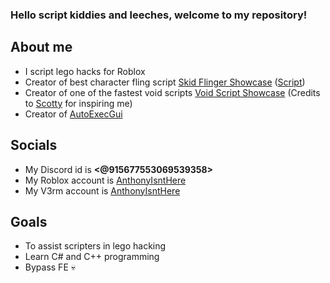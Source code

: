 ### Hello script kiddies and leeches, welcome to my repository!

## About me
- I script lego hacks for Roblox
- Creator of best character fling script [Skid Flinger Showcase](https://www.youtube.com/watch?v=iLP4z3hgXQw) ([Script](https://github.com/AnthonyIsntHere/anthonysrepository/blob/main/scripts/Skid%20Flinger.lua))
- Creator of one of the fastest void scripts [Void Script Showcase](https://www.youtube.com/watch?v=ob38okcMLK8) (Credits to [Scotty](https://www.roblox.com/users/2040633702/profile) for inspiring me) 
- Creator of [AutoExecGui](https://github.com/AnthonyIsntHere/anthonysrepository/blob/main/scripts/AutoExec.lua)

## Socials
- My Discord id is **<@915677553069539358>**
- My Roblox account is [AnthonyIsntHere](https://www.roblox.com/users/1414978355/profile)
- My V3rm account is [AnthonyIsntHere](https://v3rmillion.net/member.php?action=profile&uid=1921086)

## Goals
- To assist scripters in lego hacking
- Learn C# and C++ programming
- Bypass FE 💀
